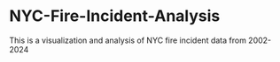 # NYC-Fire-Incident-Analysis
This is a visualization and analysis of NYC fire incident data from 2002-2024
